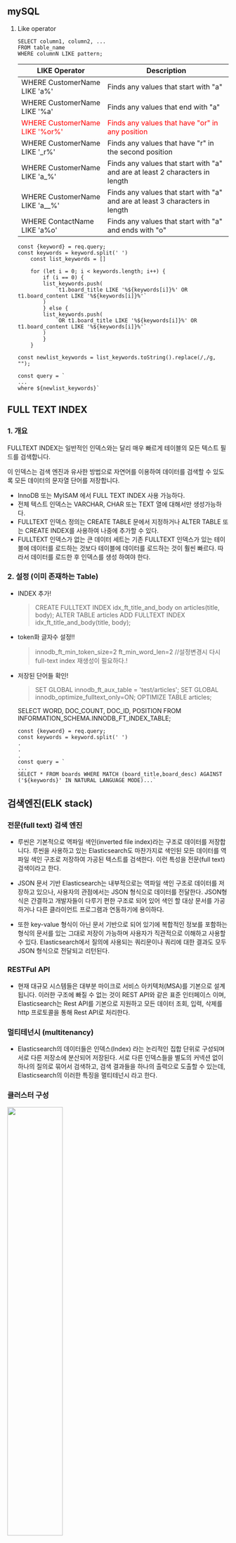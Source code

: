 ## mySQL

1. Like operator

   ```
   SELECT column1, column2, ...
   FROM table_name
   WHERE columnN LIKE pattern;
   ```

   | LIKE Operator                                                 | Description                                                                    |
   | ------------------------------------------------------------- | ------------------------------------------------------------------------------ |
   | WHERE CustomerName LIKE 'a%'                                  | Finds any values that start with "a"                                           |
   | WHERE CustomerName LIKE '%a'                                  | Finds any values that end with "a"                                             |
   | <span style="color:red">WHERE CustomerName LIKE '%or%'</span> | <span style="color:red">Finds any values that have "or" in any position</span> |
   | WHERE CustomerName LIKE '\_r%'                                | Finds any values that have "r" in the second position                          |
   | WHERE CustomerName LIKE 'a\_%'                                | Finds any values that start with "a" and are at least 2 characters in length   |
   | WHERE CustomerName LIKE 'a\_\_%'                              | Finds any values that start with "a" and are at least 3 characters in length   |
   | WHERE ContactName LIKE 'a%o'                                  | Finds any values that start with "a" and ends with "o"                         |

   ```
   const {keyword} = req.query;
   const keywords = keyword.split(' ')
       const list_keywords = []

       for (let i = 0; i < keywords.length; i++) {
           if (i == 0) {
           list_keywords.push(
               `t1.board_title LIKE '%${keywords[i]}%' OR t1.board_content LIKE '%${keywords[i]}%'`
           )
           } else {
           list_keywords.push(
               `OR t1.board_title LIKE '%${keywords[i]}%' OR t1.board_content LIKE '%${keywords[i]}%'`
           )
           }
       }

   const newlist_keywords = list_keywords.toString().replace(/,/g, "");

   const query = `
   ...
   where ${newlist_keywords}`
   ```

## FULL TEXT INDEX

### 1. 개요

FULLTEXT INDEX는 일반적인 인덱스와는 달리 매우 빠르게 테이블의 모든 텍스트 필드를
검색합니다.

이 인덱스는 검색 엔진과 유사한 방법으로 자연어를 이용하여 데이터를 검색할 수 있도록 모든 데이터의 문자열 단어를 저장합니다.

- InnoDB 또는 MyISAM 에서 FULL TEXT INDEX 사용 가능하다.
- 전체 텍스트 인덱스는 VARCHAR, CHAR 또는 TEXT 열에 대해서만 생성가능하다.
- FULLTEXT 인덱스 정의는 CREATE TABLE 문에서 지정하거나 ALTER TABLE 또는 CREATE INDEX를 사용하여 나중에 추가할 수 있다.
- FULLTEXT 인덱스가 없는 큰 데이터 세트는 기존 FULLTEXT 인덱스가 있는 테이블에 데이터를 로드하는 것보다 테이블에 데이터를 로드하는 것이 훨씬 빠르다. 따라서 데이터를 로드한 후 인덱스를 생성 하여야 한다.

### 2. 설정 (이미 존재하는 Table)

+ INDEX 추가!
    > CREATE FULLTEXT INDEX idx_ft_title_and_body on articles(title, body);
    ALTER TABLE articles ADD FULLTEXT INDEX idx_ft_title_and_body(title, body);

+ token화 글자수 설정!!
    > innodb_ft_min_token_size=2
    ft_min_word_len=2
    //설정변경시 다시 full-text index 재생성이 필요하다.!

+ 저장된 단어들 확인!
    > SET GLOBAL innodb_ft_aux_table = 'test/articles';
    SET GLOBAL innodb_optimize_fulltext_only=ON;
    OPTIMIZE TABLE articles;

    SELECT WORD, DOC_COUNT, DOC_ID, POSITION FROM INFORMATION_SCHEMA.INNODB_FT_INDEX_TABLE;


    ```
    const {keyword} = req.query;
    const keywords = keyword.split(' ')
    .
    .
    .
    const query = `
    ...
    SELECT * FROM boards WHERE MATCH (board_title,board_desc) AGAINST ('${keywords}' IN NATURAL LANGUAGE MODE)...`
    ```

## 검색엔진(ELK stack)

### 전문(full text) 검색 엔진

+ 루씬은 기본적으로 역파일 색인(inverted file index)라는 구조로 데이터를 저장합니다. 루씬을 사용하고 있는 Elasticsearch도 마찬가지로 색인된 모든 데이터를 역파일 색인 구조로 저장하여 가공된 텍스트를 검색한다. 이런 특성을 전문(full text) 검색이라고 한다.

+ JSON 문서 기반 Elasticsearch는 내부적으로는 역파일 색인 구조로 데이터를 저장하고 있으나, 사용자의 관점에서는 JSON 형식으로 데이터를 전달한다. JSON형식은 간결하고 개발자들이 다루기 편한 구조로 되어 있어 색인 할 대상 문서를 가공 하거나 다른 클라이언트 프로그램과 연동하기에 용이하다.

+ 또한 key-value 형식이 아닌 문서 기반으로 되어 있기에 복합적인 정보를 포함하는 형식의 문서를 있는 그대로 저장이 가능하며 사용자가 직관적으로 이해하고 사용할 수 있다. Elasticsearch에서 질의에 사용되는 쿼리문이나 쿼리에 대한 결과도 모두 JSON 형식으로 전달되고 리턴된다.

### RESTFul API

+ 현재 대규모 시스템들은 대부분 마이크로 서비스 아키텍처(MSA)를 기본으로 설계됩니다. 이러한 구조에 빠질 수 없는 것이 REST API와 같은 표준 인터페이스 이며, Elasticsearch는 Rest API를 기본으로 지원하고 모든 데이터 조회, 입력, 삭제를 http 프로토콜을 통해 Rest API로 처리한다.

### 멀티테넌시 (multitenancy)

+ Elasticsearch의 데이터들은 인덱스(Index) 라는 논리적인 집합 단위로 구성되며 서로 다른 저장소에 분산되어 저장된다. 서로 다른 인덱스들을 별도의 커넥션 없이 하나의 질의로 묶어서 검색하고, 검색 결과들을 하나의 출력으로 도출할 수 있는데, Elasticsearch의 이러한 특징을 멀티테넌시 라고 한다.

### 클러스터 구성
<img src = "https://user-images.githubusercontent.com/90595291/144285870-76934c26-002a-4543-991e-94c29e917008.png" width= "50%" height="50%"><br>

cpu2 메모리 4GB 스펙의 인스턴스 2개(첫 사용기간 3개월 무료!!) 
두개의 서버 모두 elasticsearch 각각의 서버에 logstash, kibana를 따로 사용중이다.
defalt 값으로 elasticsearch와 kibana에 heap memory가 1GB로 설정되어있어 메모리 4GB를 선택 하였다.(heap memory를 더 작게 부여할 수 있었지만 온전히 기능 이용하고 싶었다.)

